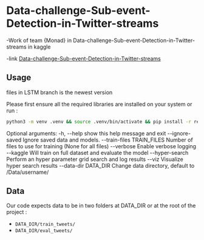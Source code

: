 # Data-challenge-Sub-event-Detection-in-Twitter-streams

-Work of team {Monad} in Data-challenge-Sub-event-Detection-in-Twitter-streams in kaggle

-link [Data-challenge-Sub-event-Detection-in-Twitter-streams](https://www.kaggle.com/competitions/sub-event-detection-in-twitter-streams)  

## Usage
files in LSTM branch is the newest version

Please first ensure all the required libraries are installed on your system or run :
```bash
python3 -m venv .venv && source .venv/bin/activate && pip install -r requirements.txt
```

Optional arguments:
  -h, --help            show this help message and exit
  --ignore-saved        Ignore saved data and models.
  --train-files TRAIN_FILES
                        Number of files to use for training (None for all files)
  --verbose             Enable verbose logging
  --kaggle              Will train on full dataset and evaluate the model
  --hyper-search        Perform an hyper parameter grid search and log results
  --viz                 Visualize hyper search results
  --data-dir DATA_DIR   Change data directory, default to /Data/username/

## Data

Our code expects data to be in two folders at  DATA_DIR or at the root of the project :
- `DATA_DIR/train_tweets/`
- `DATA_DIR/eval_tweets/`
